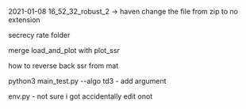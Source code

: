 2021-01-08 16_52_32_robust_2 -> haven change the file from zip to no extension

secrecy rate folder

merge load_and_plot with plot_ssr

how to reverse back ssr from mat

python3 main_test.py --algo td3
	- add argument



env.py
	- not sure i got accidentally edit onot

